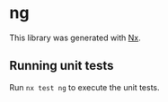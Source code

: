 # ng

This library was generated with [Nx](https://nx.dev).

## Running unit tests

Run `nx test ng` to execute the unit tests.
